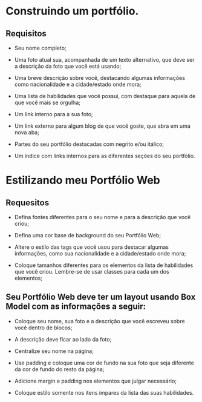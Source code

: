 # Construindo um portfólio.

## Requisitos

* Seu nome completo;

* Uma foto atual sua, acompanhada de um texto alternativo, que deve ser a descrição da foto que você está usando;

* Uma breve descrição sobre você, destacando algumas informações como nacionalidade e a cidade/estado onde mora;

* Uma lista de habilidades que você possui, com destaque para aquela de que você mais se orgulha;

* Um link interno para a sua foto;

* Um link externo para algum blog de que você goste, que abra em uma nova aba;

* Partes do seu portfólio destacadas com negrito e/ou itálico;

* Um índice com links internos para as diferentes seções do seu portfólio.

# Estilizando meu Portfólio Web

## Requesitos

* Defina fontes diferentes para o seu nome e para a descrição que você criou;

* Defina uma cor base de background do seu Portfólio Web;

* Altere o estilo das tags que você usou para destacar algumas informações, como sua nacionalidade e a cidade/estado onde mora;

* Coloque tamanhos diferentes para os elementos da lista de habilidades que você criou. Lembre-se de usar classes para cada um dos elementos;

## Seu Portfólio Web deve ter um layout usando Box Model com as informações a seguir:

* Coloque seu nome, sua foto e a descrição que você escreveu sobre você dentro de blocos;

* A descrição deve ficar ao lado da foto;

* Centralize seu nome na página;

* Use padding e coloque uma cor de fundo na sua foto que seja diferente da cor de fundo do resto da página;

* Adicione margin e padding nos elementos que julgar necessário;

* Coloque estilo somente nos itens ímpares da lista das suas habilidades.
